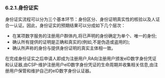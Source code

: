 ### 6.2.1.身份证实

身份证实流程可以分为三个基本环节：身份区分、身份证明真实性的核验以及人证合一认证。因此，身份证实的预期结果可以分成如下几个层次：

* 在某项数字服务的注册用户群体内,将已声明的身份确定为单个、唯一的身份;
* 确认所有提供的证明是正确和真实的\(例如,不是伪造或盗用的\);
* 确认所声称的身份与提供身份证明的真实主体相一致。

在完成身份证实之后申请人即成为注册用户,RA向注册用户颁发eID数字身份凭证和认证器,由CSP-维护注册用户eID数字身份凭证的生命周期并收集相关信息,由注册用户保管和维护自己的eID数字身份认证器。

